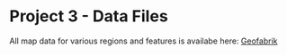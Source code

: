 # Project 3 - Data Files
All map data for various regions and features is availabe here: [Geofabrik](https://download.geofabrik.de/)
